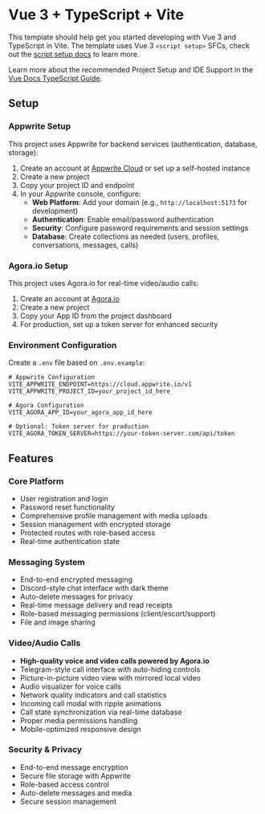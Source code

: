 # Vue 3 + TypeScript + Vite

This template should help get you started developing with Vue 3 and TypeScript in Vite. The template uses Vue 3 `<script setup>` SFCs, check out the [script setup docs](https://v3.vuejs.org/api/sfc-script-setup.html#sfc-script-setup) to learn more.

Learn more about the recommended Project Setup and IDE Support in the [Vue Docs TypeScript Guide](https://vuejs.org/guide/typescript/overview.html#project-setup).

## Setup

### Appwrite Setup

This project uses Appwrite for backend services (authentication, database, storage):

1. Create an account at [Appwrite Cloud](https://cloud.appwrite.io) or set up a self-hosted instance
2. Create a new project
3. Copy your project ID and endpoint
4. In your Appwrite console, configure:
   - **Web Platform**: Add your domain (e.g., `http://localhost:5173` for development)
   - **Authentication**: Enable email/password authentication
   - **Security**: Configure password requirements and session settings
   - **Database**: Create collections as needed (users, profiles, conversations, messages, calls)

### Agora.io Setup

This project uses Agora.io for real-time video/audio calls:

1. Create an account at [Agora.io](https://www.agora.io)
2. Create a new project
3. Copy your App ID from the project dashboard
4. For production, set up a token server for enhanced security

### Environment Configuration

Create a `.env` file based on `.env.example`:

```env
# Appwrite Configuration
VITE_APPWRITE_ENDPOINT=https://cloud.appwrite.io/v1
VITE_APPWRITE_PROJECT_ID=your_project_id_here

# Agora Configuration  
VITE_AGORA_APP_ID=your_agora_app_id_here

# Optional: Token server for production
VITE_AGORA_TOKEN_SERVER=https://your-token-server.com/api/token
```

## Features

### Core Platform
- User registration and login
- Password reset functionality  
- Comprehensive profile management with media uploads
- Session management with encrypted storage
- Protected routes with role-based access
- Real-time authentication state

### Messaging System
- End-to-end encrypted messaging
- Discord-style chat interface with dark theme
- Auto-delete messages for privacy
- Real-time message delivery and read receipts
- Role-based messaging permissions (client/escort/support)
- File and image sharing

### Video/Audio Calls
- **High-quality voice and video calls powered by Agora.io**
- Telegram-style call interface with auto-hiding controls
- Picture-in-picture video view with mirrored local video
- Audio visualizer for voice calls
- Network quality indicators and call statistics
- Incoming call modal with ripple animations
- Call state synchronization via real-time database
- Proper media permissions handling
- Mobile-optimized responsive design

### Security & Privacy
- End-to-end message encryption
- Secure file storage with Appwrite
- Role-based access control
- Auto-delete messages and media
- Secure session management